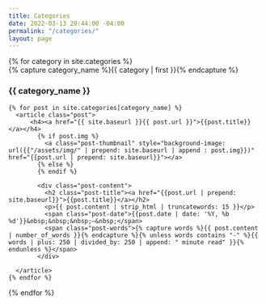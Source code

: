 ```yaml
---
title: Categories
date: 2022-03-13 20:44:00 -04:00
permalink: "/categories/"
layout: page
---
```


<div id="archives">
{% for category in site.categories %}
  <div class="archive-group">
    {% capture category_name %}{{ category | first }}{% endcapture %}
    <div id="#{{ category_name | slugize }}"></div>
    <h3 class="category-head">{{ category_name }}</h3>
    <!-- <a name="{{ category_name | slugize }}"></a> -->
    
    
    {% for post in site.categories[category_name] %}
      <article class="post">
          <h4><a href="{{ site.baseurl }}{{ post.url }}">{{post.title}}</a></h4>
            {% if post.img %}
              <a class="post-thumbnail" style="background-image: url({{"/assets/img/" | prepend: site.baseurl | append : post.img}})" href="{{post.url | prepend: site.baseurl}}"></a>
            {% else %}
            {% endif %}
            
            <div class="post-content">
              <h2 class="post-title"><a href="{{post.url | prepend: site.baseurl}}">{{post.title}}</a></h2>
              <p>{{ post.content | strip_html | truncatewords: 15 }}</p>
              <span class="post-date">{{post.date | date: '%Y, %b %d'}}&nbsp;&nbsp;&nbsp;—&nbsp;</span>
              <span class="post-words">{% capture words %}{{ post.content | number_of_words }}{% endcapture %}{% unless words contains "-" %}{{ words | plus: 250 | divided_by: 250 | append: " minute read" }}{% endunless %}</span>
            </div>
            
      </article>
    {% endfor %}
    
    
  </div>
{% endfor %}
</div>

